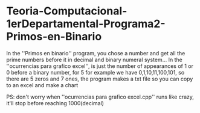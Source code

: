 # Teoria-Computacional-1erDepartamental-Programa2-Primos-en-Binario
In the ''Primos en binario'' program, you chose a number and get all the prime numbers before it in decimal and binary numeral system... In the ''ocurrencias para grafico excel'', is just the number of appearances of 1 or 0 before a binary number, for 5 for example we have 0,1,10,11,100,101, so there are 5 zeros and 7 ones, the program makes a txt file so you can copy to an excel and make a chart

PS: don't worry when ''ocurrencias para grafico excel.cpp'' runs like crazy, it'll stop before reaching 1000(decimal)
